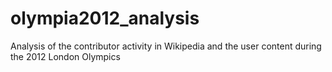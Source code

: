 # olympia2012_analysis
Analysis of the contributor activity in Wikipedia and the user content during the 2012 London Olympics

